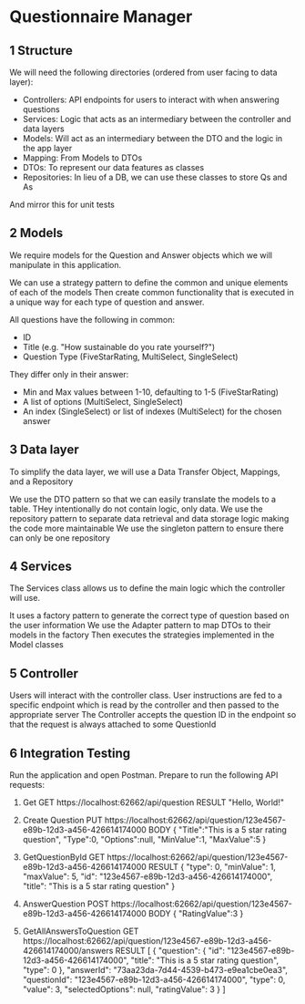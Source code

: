 

# Questionnaire Manager

## 1 Structure

We will need the following directories (ordered from user facing to data layer):
- Controllers: API endpoints for users to interact with when answering questions
- Services: Logic that acts as an intermediary between the controller and data layers
- Models: Will act as an intermediary between the DTO and the logic in the app layer
- Mapping: From Models to DTOs
- DTOs: To represent our data features as classes
- Repositories: In lieu of a DB, we can use these classes to store Qs and As

And mirror this for unit tests

## 2 Models

We require models for the Question and Answer objects which we will manipulate in this application.

We can use a strategy pattern to define the common and unique elements of each of the models 
Then create common functionality that is executed in a unique way for each type of question and answer.

All questions have the following in common:
- ID
- Title (e.g. "How sustainable do you rate yourself?")
- Question Type (FiveStarRating, MultiSelect, SingleSelect)

They differ only in their answer:
- Min and Max values between 1-10, defaulting to 1-5 (FiveStarRating)
- A list of options (MultiSelect, SingleSelect)
- An index (SingleSelect) or list of indexes (MultiSelect) for the chosen answer

## 3 Data layer

To simplify the data layer, we will use a Data Transfer Object, Mappings, and a Repository

We use the DTO pattern so that we can easily translate the models to a table. THey intentionally do not contain logic, only data.
We use the repository pattern to separate data retrieval and data storage logic making the code more maintainable
We use the singleton pattern to ensure there can only be one repository

## 4 Services 
The Services class allows us to define the main logic which the controller will use. 

It uses a factory pattern to generate the correct type of question based on the user information
We use the Adapter pattern to map DTOs to their models in the factory
Then executes the strategies implemented in the Model classes

## 5 Controller
Users will interact with the controller class.
User instructions are fed to a specific endpoint which is read by the controller and then passed to the appropriate server
The Controller accepts the question ID in the endpoint so that the request is always attached to some QuestionId

## 6 Integration Testing
Run the application and open Postman. Prepare to run the following API requests:

1. Get
GET https://localhost:62662/api/question 
RESULT "Hello, World!"

2. Create Question
PUT https://localhost:62662/api/question/123e4567-e89b-12d3-a456-426614174000 
BODY 
{
    "Title":"This is a 5 star rating question",
    "Type":0,
    "Options":null,
    "MinValue":1,
    "MaxValue":5
}

3. GetQuestionById
GET https://localhost:62662/api/question/123e4567-e89b-12d3-a456-426614174000
RESULT
{
    "type": 0,
    "minValue": 1,
    "maxValue": 5,
    "id": "123e4567-e89b-12d3-a456-426614174000",
    "title": "This is a 5 star rating question"
}

4. AnswerQuestion
POST https://localhost:62662/api/question/123e4567-e89b-12d3-a456-426614174000
BODY
{
    "RatingValue":3
}

5. GetAllAnswersToQuestion
GET https://localhost:62662/api/question/123e4567-e89b-12d3-a456-426614174000/answers
RESULT
[
    {
        "question": {
            "id": "123e4567-e89b-12d3-a456-426614174000",
            "title": "This is a 5 star rating question",
            "type": 0
        },
        "answerId": "73aa23da-7d44-4539-b473-e9ea1cbe0ea3",
        "questionId": "123e4567-e89b-12d3-a456-426614174000",
        "type": 0,
        "value": 3,
        "selectedOptions": null,
        "ratingValue": 3
    }
]